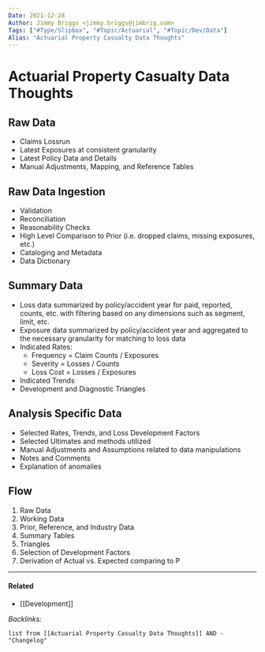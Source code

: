 ```yaml
---
Date: 2021-12-28
Author: Jimmy Briggs <jimmy.briggs@jimbrig.com>
Tags: ["#Type/Slipbox", "#Topic/Actuarial", "#Topic/Dev/Data"]
Alias: "Actuarial Property Casualty Data Thoughts"
---
```


# Actuarial Property Casualty Data Thoughts

## Raw Data

- Claims Lossrun
- Latest Exposures at consistent granularity
- Latest Policy Data and Details
- Manual Adjustments, Mapping, and Reference Tables

## Raw Data Ingestion

- Validation
- Reconciliation
- Reasonability Checks
- High Level Comparison to Prior (i.e. dropped claims, missing exposures, etc.)
- Cataloging and Metadata
- Data Dictionary

## Summary Data

- Loss data summarized by policy/accident year for paid, reported, counts, etc. with filtering based on any dimensions such as segment, limit, etc.
- Exposure data summarized by policy/accident year and aggregated to the necessary granularity for matching to loss data
- Indicated Rates: 
	- Frequency = Claim Counts / Exposures
	- Severity = Losses / Counts
	- Loss Cost = Losses / Exposures
- Indicated Trends
- Development and Diagnostic Triangles

## Analysis Specific Data

- Selected Rates, Trends, and Loss Development Factors
- Selected Ultimates and methods utilized
- Manual Adjustments and Assumptions related to data manipulations
- Notes and Comments
- Explanation of anomalies

## Flow

1. Raw Data
2. Working Data
3. Prior, Reference, and Industry Data
4. Summary Tables
5. Triangles
6. Selection of Development Factors
7. Derivation of Actual vs. Expected comparing to P

***

#### Related

- [[Development]]

*Backlinks:*

```dataview
list from [[Actuarial Property Casualty Data Thoughts]] AND -"Changelog"
```